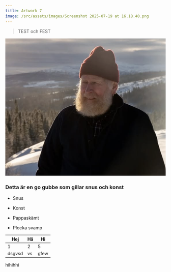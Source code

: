 ```yaml
---
title: Artwork 7
image: /src/assets/images/Screenshot 2025-07-19 at 16.18.40.png
---
```

> TEST och FEST

![](/src/assets/images/Screenshot%202025-10-06%20at%2022.10.56.png)

### Detta är en go gubbe som gillar snus och konst

*   Snus
    
*   Konst
    
*   Pappaskämt
    
*   Plocka svamp
    

| Hej | Hå  | Hi  |
| --- | --- | --- |
| 1   | 2   | 5   |
| dsgvsd | vs  | gfew |

hihihhi